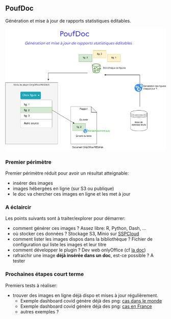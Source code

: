 ## PoufDoc

Génération et mise à jour de rapports statistiques éditables.

![ref](./static/PoufDoc.png)

### Premier périmètre

Premier périmètre réduit pour avoir un résultat atteignable:
- insérer des images
- images hébergées en ligne (sur S3 ou publique)
- le doc va chercher ces images en ligne et les met à jour

### A éclaircir

Les points suivants sont à traiter/explorer pour démarrer:
- comment générer ces images ? Assez libre: R, Python, Dash, ...
- où stocker ces données ? Stockage S3, Minio sur [SSPCloud](https://datalab.sspcloud.fr/catalog/ide)
- comment lister les images dispos dans la bibliothèque ? Fichier de configuration qui liste les images et leur titre
- comment développer le plugin ? Dev web onlyOffice (cf [la doc](https://api.onlyoffice.com/plugin/basic))
- rafraichir une image **déjà insérée dans un doc**, est-ce possible ? A tester

###  Prochaines étapes court terme

Premiers tests à réaliser:
- trouver des images en ligne déjà dispo et mises à jour régulièrement. 
	- Exemple dashboard covid génère déjà des png: [cas dans le monde](https://raw.githubusercontent.com/CovidTrackerFr/covidtracker-data/master/images/charts/cases.jpeg)
	- Exemple dashboard covid génère déjà des png: [cas en France](https://raw.githubusercontent.com/CovidTrackerFr/covidtracker-data/master/images/charts/france/dashboard_jour.jpeg)
	- autres exemples ?
